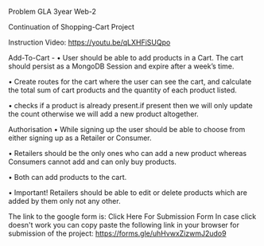 Problem
GLA 3year Web-2

Continuation of Shopping-Cart Project

Instruction Video: https://youtu.be/qLXHFiSUQpo

Add-To-Cart -
• User should be able to add products in a Cart. The cart should persist as a MongoDB Session and expire after a week’s time.

• Create routes for the cart where the user can see the cart, and calculate the total sum of cart products and the quantity of each product listed.

• checks if a product is already present.if present then we will only update the count otherwise we will add a new product altogether.

Authorisation
• While signing up the user should be able to choose from either signing up as a Retailer or Consumer.

• Retailers should be the only ones who can add a new product whereas Consumers cannot add and can only buy products.

• Both can add products to the cart.

• Important! Retailers should be able to edit or delete products which are added by them only not any other.

The link to the google form is: Click Here For Submission Form
In case click doesn't work you can copy paste the following link in your browser for submission of the project:
https://forms.gle/uhHvwxZizwmJ2udo9